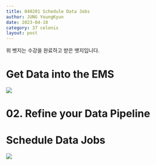 ```yaml
---
title: 040201 Schedule Data Jobs
author: JUNG YoungKyun
date: 2023-04-10
category: 37 celonis
layout: post
---
```


위 벳지는 수강을 완료하고 받은 뱃지입니다.

# Get Data into the EMS

![](https://d3i9g4671ronu3.cloudfront.net/thoughtindustries-eu/image/upload/q_100,a_exif,c_crop,x_0,y_0,w_800,h_450/a_exif,c_fill,w_800,h_450/v1/course-uploads/1cc62825-20df-4077-8216-a9df1132a5ad/e2jaa6l2jb4l-course_Get-Data-into-EMS_detail.jpg)

# 02. Refine your Data Pipeline

# Schedule Data Jobs

![](https://d3i9g4671ronu3.cloudfront.net/thoughtindustries-eu/image/upload/a_exif,c_fit,w_440,h_200/v1/course-uploads/1cc62825-20df-4077-8216-a9df1132a5ad/pkvfwbmthrmj-skill-area_Configure_catalogue.jpg)

